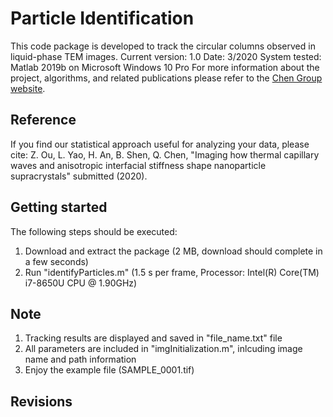 # Particle Identification
This code package is developed to track the circular columns observed in liquid-phase TEM images.
Current version: 1.0
Date: 3/2020
System tested: Matlab 2019b on Microsoft Windows 10 Pro
For more information about the project, algorithms, and related publications please refer to the [Chen Group website](https://chenlab.matse.illinois.edu/).

Reference
---------------
If you find our statistical approach useful for analyzing your data, please cite: Z. Ou, L. Yao, H. An, B. Shen, Q. Chen, "Imaging how thermal capillary waves and anisotropic interfacial stiffness shape nanoparticle supracrystals" submitted (2020).

Getting started
---------------
The following steps should be executed:
1. Download and extract the package (2 MB, download should complete in a few seconds)
2. Run "identifyParticles.m" (1.5 s per frame, Processor:	Intel(R) Core(TM) i7-8650U CPU @ 1.90GHz)

Note
---------------
1. Tracking results are displayed and saved in "file_name.txt" file
2. All parameters are included in "imgInitialization.m", inlcuding image name and path information
3. Enjoy the example file (SAMPLE_0001.tif)

Revisions
---------------
